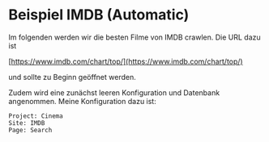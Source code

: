 # Beispiel IMDB (Automatic)

Im folgenden werden wir die besten Filme von IMDB crawlen. Die URL dazu ist

[https://www.imdb.com/chart/top/](https://www.imdb.com/chart/top/)

und sollte zu Beginn geöffnet werden.

Zudem wird eine zunächst leeren Konfiguration und Datenbank angenommen. Meine
Konfiguration dazu ist:

```
Project: Cinema
Site: IMDB
Page: Search
```
